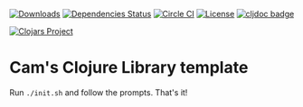 [![Downloads](https://versions.deps.co//bluejdbc/downloads.svg)](https://versions.deps.co//bluejdbc)
[![Dependencies Status](https://versions.deps.co//bluejdbc/status.svg)](https://versions.deps.co//bluejdbc)
[![Circle CI](https://circleci.com/gh//bluejdbc.svg?style=svg)](https://circleci.com/gh//bluejdbc)
[![License](https://img.shields.io/badge/license-Eclipse%20Public%20License-blue.svg)](https://raw.githubusercontent.com//bluejdbc/master/LICENSE)
[![cljdoc badge](https://cljdoc.org/badge//bluejdbc)](https://cljdoc.org/d//bluejdbc/CURRENT)

[![Clojars Project](https://clojars.org//bluejdbc/latest-version.svg)](http://clojars.org//bluejdbc)

# Cam's Clojure Library template

Run `./init.sh` and follow the prompts. That's it!

